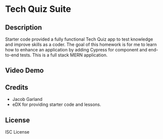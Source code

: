 # Tech Quiz Suite

## Description

Starter code provided a fully functional Tech Quiz app to test knowledge and improve skills as a coder.
The goal of this homework is for me to learn how to enhance an application by adding Cypress for component and end-to-end tests.
This is a full stack MERN application.

## Video Demo

## Credits

- Jacob Garland
- eDX for providing starter code and lessons.

## License

ISC License
